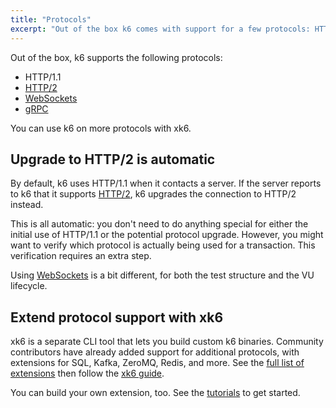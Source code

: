 ```yaml
---
title: "Protocols"
excerpt: "Out of the box k6 comes with support for a few protocols: HTTP / WebSockets / gRPC / ..."
---
```

Out of the box, k6 supports the following protocols:

* HTTP/1.1
* [HTTP/2](/using-k6/protocols/http-2)
* [WebSockets](/using-k6/protocols/websockets)
* [gRPC](/using-k6/protocols/grpc)

You can use k6 on more protocols with xk6.

## Upgrade to HTTP/2 is automatic

By default, k6 uses HTTP/1.1 when it contacts a server.
If the server reports to k6 that it supports [HTTP/2](/using-k6/protocols/http-2), k6 upgrades the connection to HTTP/2 instead.

This is all automatic:
you don't need to do anything special for either the initial use of HTTP/1.1 or the potential protocol upgrade.
However, you might want to verify which protocol is actually being
used for a transaction.
This verification requires an extra step.

Using [WebSockets](/using-k6/protocols/websockets) is a bit different, for both the test structure and the VU lifecycle.

## Extend protocol support with xk6

xk6 is a separate CLI tool that lets you build custom k6 binaries.
Community contributors have already added support for additional protocols,
with extensions for SQL, Kafka, ZeroMQ, Redis, and more.
See the [full list of extensions](/extensions/get-started/explore/) then follow the [xk6 guide](/extensions/guides/build-a-k6-binary-with-extensions/).

You can build your own extension, too.
See the [tutorials](/extensions/get-started/create/) to get started.
